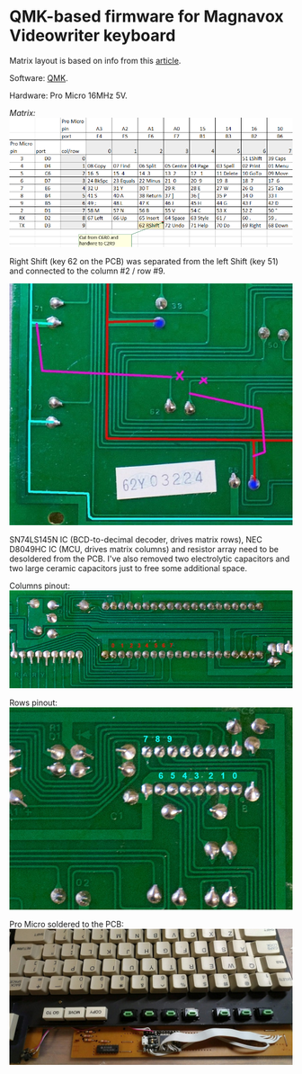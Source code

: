 # QMK-based firmware for Magnavox Videowriter keyboard
Matrix layout is based on info from this [article](https://deskthority.net/workshop-f7/magnavox-videowriter-keyboard-cleanup-and-conversion-t19687.html).

Software: [QMK](https://github.com/qmk/qmk_firmware/).

Hardware: Pro Micro 16MHz 5V.

*Matrix:*
![Videowriter matrix](doc/videowriter_matrix.png)

Right Shift (key 62 on the PCB) was separated from the left Shift (key 51) and connected to the column &#35;2 / row &#35;9.

![Right shift](doc/pcb_rshift_handwire.jpg)

SN74LS145N IC (BCD-to-decimal decoder, drives matrix rows), NEC D8049HC IC (MCU, drives matrix columns) and resistor array need to be desoldered from the PCB. I've also removed two electrolytic capacitors and two large ceramic capacitors just to free some additional space.

Columns pinout:
![Right shift](doc/videowriter_columns.jpg)

Rows pinout:
![Right shift](doc/videowriter_rows.jpg)

Pro Micro soldered to the PCB:
![Right shift](doc/videowriter_pro_micro.jpg)
